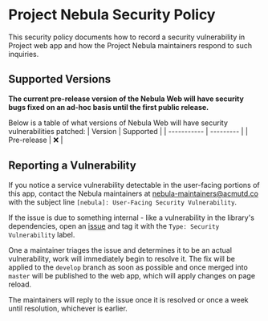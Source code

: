 # Project Nebula Security Policy

This security policy documents how to record a security vulnerability in Project
web app and how the Project Nebula maintainers respond to such inquiries.

## Supported Versions

**The current pre-release version of the Nebula Web will have security
bugs fixed on an ad-hoc basis until the first public release.**

Below is a table of what versions of Nebula Web will have security
vulnerabilities patched:
| Version | Supported |
| ----------- | --------- |
| Pre-release | :x: |

## Reporting a Vulnerability

If you notice a service vulnerability detectable in the user-facing portions
of this app, contact the Nebula maintainers at nebula-maintainers@acmutd.co
with the subject line `[nebula]: User-Facing Security Vulnerability`.

If the issue is due to something internal - like a vulnerability in the
library's dependencies, open an [issue](https://github.com/acmutd/nebula-web/issues/new/choose)
and tag it with the `Type: Security Vulnerability` label.

One a maintainer triages the issue and determines it to be an actual vulnerability,
work will immediately begin to resolve it. The fix will be applied to the
`develop` branch as soon as possible and once merged into `master` will be
published to the web app, which will apply changes on page reload.

The maintainers will reply to the issue once it is resolved or once a week until
resolution, whichever is earlier.
